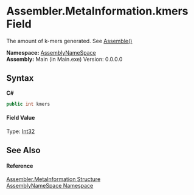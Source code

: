 # Assembler.MetaInformation.kmers Field
 

The amount of k-mers generated. See <a href="3b15cb13-a567-503e-0a54-1b79a5e9b70a">Assemble()</a>

**Namespace:**&nbsp;<a href="6bcc80ef-5cfd-db5f-1eb2-7297d1c16397">AssemblyNameSpace</a><br />**Assembly:**&nbsp;Main (in Main.exe) Version: 0.0.0.0

## Syntax

**C#**<br />
``` C#
public int kmers
```


#### Field Value
Type: <a href="http://msdn2.microsoft.com/en-us/library/td2s409d" target="_blank">Int32</a>

## See Also


#### Reference
<a href="4767f8b5-e52e-522b-5527-d518969305dd">Assembler.MetaInformation Structure</a><br /><a href="6bcc80ef-5cfd-db5f-1eb2-7297d1c16397">AssemblyNameSpace Namespace</a><br />